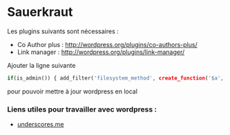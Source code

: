 Sauerkraut
==========

Les plugins suivants sont nécessaires :

- Co Author plus : http://wordpress.org/plugins/co-authors-plus/
- Link manager : http://wordpress.org/plugins/link-manager/

Ajouter la ligne suivante 
```php
if(is_admin()) { add_filter('filesystem_method', create_function('$a', 'return "direct";' )); define( 'FS_CHMOD_DIR', 0751 );     }
```
pour pouvoir mettre à jour wordpress en local


### Liens utiles pour travailler avec wordpress : ###

- [underscores.me](http://underscores.me)